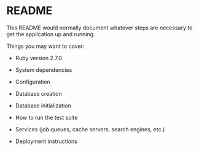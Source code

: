 # README

This README would normally document whatever steps are necessary to get the
application up and running.

Things you may want to cover:

* Ruby version 2.7.0

* System dependencies

* Configuration

* Database creation

* Database initialization

* How to run the test suite

* Services (job queues, cache servers, search engines, etc.)

* Deployment instructions

